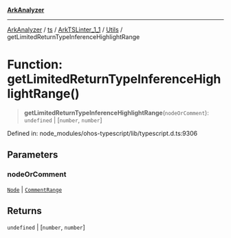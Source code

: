 [**ArkAnalyzer**](../../../../../../../../README.md)

***

[ArkAnalyzer](../../../../../../../../globals.md) / [ts](../../../../../README.md) / [ArkTSLinter\_1\_1](../../../README.md) / [Utils](../README.md) / getLimitedReturnTypeInferenceHighlightRange

# Function: getLimitedReturnTypeInferenceHighlightRange()

> **getLimitedReturnTypeInferenceHighlightRange**(`nodeOrComment`): `undefined` \| \[`number`, `number`\]

Defined in: node\_modules/ohos-typescript/lib/typescript.d.ts:9306

## Parameters

### nodeOrComment

[`Node`](../../../../../interfaces/Node.md) | [`CommentRange`](../../../../../interfaces/CommentRange.md)

## Returns

`undefined` \| \[`number`, `number`\]
